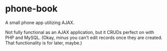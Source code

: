 # phone-book
A small phone app utilizing AJAX.

Not fully functional as an AJAX application, but it CRUDs perfect on with PHP and MySQL. (Okay, minus you can't edit records once they are created. That functionality is for later, maybe.)
